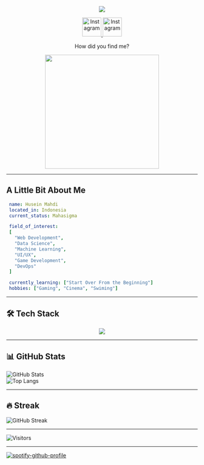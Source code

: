 <!-- Banner -->

<p align="center">
  <img src="https://capsule-render.vercel.app/api?type=blur&color=auto&height=300&section=header&text=HusH%20Exist&fontSize=90" />
</p>

<!-- Social links -->
<p align="center">
  <a href="https://instagram.com/hussseinn_" target="_blank">
    <img width="50" height="50" alt="Instagram" 
         src="https://github.com/user-attachments/assets/0cf7c2da-bdee-45cf-9e71-ddba2b3994db" />
  </a>
    <a href="https://instagram.com/hussseinn_" target="_blank">
    <img width="50" height="50" alt="Instagram" 
         src="https://github.com/user-attachments/assets/0cf7c2da-bdee-45cf-9e71-ddba2b3994db" />
  </a>
</p>

<p align="center">How did you find me?</p>

<!-- GIF -->
<p align="center">
  <img src="https://media.giphy.com/media/LRVnPYqM8DLag/giphy.gif" width="300" />
</p>

---

## A Little Bit About Me
 ```yaml
  name: Husein Mahdi
  located_in: Indonesia
  current_status: Mahasigma

  field_of_interest:
  [
    "Web Development",
    "Data Science",
    "Machine Learning",
    "UI/UX",
    "Game Development",
    "DevOps"
  ]

  currently_learning: ["Start Over From the Beginning"]
  hobbies: ["Gaming", "Cinema", "Swiming"]
 ```

---

## 🛠 Tech Stack
<p align="center">
  <img src="https://skillicons.dev/icons?i=html,css,js,python,linux,git" />
</p>

---

## 📊 GitHub Stats
![GitHub Stats](https://github-readme-stats.vercel.app/api?username=HusHexist&show_icons=true&theme=tokyonight)  
![Top Langs](https://github-readme-stats.vercel.app/api/top-langs/?username=HusHexist&layout=compact&theme=tokyonight)

---

## 🔥 Streak
![GitHub Streak](https://streak-stats.demolab.com?user=HusHexist&theme=tokyonight&hide_border=true)

---

![Visitors](https://visitor-badge.laobi.icu/badge?page_id=HusHexist.HusHexist)

---

[![spotify-github-profile](https://spotify-github-profile.kittinanx.com/api/view?uid=fsiydt22avuxcnr9xuxyalws6&cover_image=true&theme=spotify-embed&show_offline=false&background_color=121212&interchange=false&mode=light&bar_color=53b14f&bar_color_cover=true)](https://spotify-github-profile.kittinanx.com/api/view?uid=fsiydt22avuxcnr9xuxyalws6&redirect=true)

